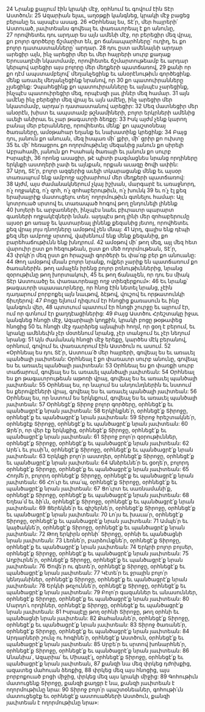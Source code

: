 24 Նրանք քայլում էին կրակի մէջ, օրհնում եւ գովում էին Տէր Աստծուն: 25 Ազարիան ելաւ, աղօթքի կանգնեց, կրակի մէջ բացեց բերանը եւ այսպէս ասաց. 26 «Օրհնեալ ես, Տէ՛ր, մեր հայրերի՛ Աստուած, յաւիտեանս գովեալ եւ փառաւորեալ է քո անունը, 27 որովհետեւ դու արդար ես այն ամենի մէջ, որ բերեցիր մեզ վրայ, քո բոլոր գործերը ճշմարիտ են, քո ճանապարհները՝ ուղիղ, եւ քո բոլոր դատաստանները՝ արդար. 28 դու ըստ ամենայնի արդար արեցիր այն, ինչ արեցիր մեր եւ մեր հայրերի սուրբ քաղաք Երուսաղէմի նկատմամբ, որովհետեւ ճշմարտութեամբ եւ արդար կերպով արեցիր այս բոլորը մեր մեղքերի պատճառով, 29 քանի որ քո դէմ ապստամբելով՝ մեղանչեցինք եւ անօրէնութիւն գործեցինք. մենք առաւել մեղանչեցինք նրանով, որ 30 քո պատուիրանները չլսեցինք: Չպահեցինք քո պատուիրանները եւ այնպէս չարեցինք, ինչպէս պատուիրեցիր մեզ, որպէսզի լաւ լինէր մեզ համար. 31 այն ամէնը ինչ բերեցիր մեզ վրայ եւ այն ամէնը, ինչ արեցիր մեր նկատմամբ, արդա՛ր դատաստանով արեցիր: 32 Մեզ մատնեցիր մեր անօրէն, խիստ եւ ապստամբ թշնամիների, բոլոր երկրների ամենից աւելի անիրաւ եւ չար թագաւորի ձեռքը:
33 Իսկ այժմ չենք կարող բանալ մեր բերանները, որովհետեւ մենք՝ քո պաշտօնեայ ծառաները, ամօթահար եղանք եւ նախատինք կրեցինք: 34 Բայց դու, յանուն քո անուան, մեզ իսպառ մի՛ լքիր, մի՛ ցրիր քո ուխտը 35 եւ մի՛ հեռացրու քո ողորմութիւնը մեզանից յանուն քո սիրելի Աբրահամի, յանուն քո Իսահակ ծառայի եւ յանուն քո սուրբ Իսրայէլի, 36 որոնց ասացիր, թէ պիտի բազմացնես նրանց որդիները երկնքի աստղերի չափ եւ այնքան, որքան աւազը ծովի ափին: 37 Արդ, Տէ՛ր, բոլոր ազգերից աւելի տկարացանք մենք եւ այսօր տառապում ենք ամբողջ աշխարհում մեր մեղքերի պատճառով: 38 Այժմ, այս ժամանակներում չկայ իշխան, մարգարէ եւ առաջնորդ, ո՛չ ողջակէզ, ո՛չ զոհ, ո՛չ զոհաբերութիւն, ո՛չ խունկ 39 եւ ո՛չ էլ քեզ երախայրիք մատուցելու տեղ՝ ողորմութիւն գտնելու համար: Այլ կոտրուած սրտով եւ տառապած հոգով թող ընդունելի լինենք 40 խոյերի եւ արջառների, ինչպէս նաեւ բիւրաւոր պարարտ գառների ողջակէզների նման. այդպէս թող լինի մեր զոհաբերումը այսօր քո առաջ եւ կատարեալ լինենք քեզանից յետոյ, որովհետեւ քեզ վրայ յոյս դնողները ամօթով չեն մնայ: 41 Արդ, գալիս ենք դէպի քեզ մեր ամբողջ սրտով, վախենում ենք մենք քեզանից, քո բարեհաճութիւնն ենք խնդրում. 42 ամօթով մի՛ թող մեզ, այլ մեզ հետ վարուիր ըստ քո հեզութեան, ըստ քո մեծ ողորմութեան, Տէ՛ր, 43 փրկի՛ր մեզ ըստ քո հրաշալի գործերի եւ փա՛ռք բեր քո անուանը: 44 Թող ամօթով մնան բոլոր նրանք, ովքեր չարիք են պատճառում քո ծառաներին. թող ամաչեն իրենց բոլոր բռնութիւններից, նրանց զօրութիւնը թող խորտակուի, 45 եւ թող ճանաչեն, որ դու ես միակ Տէր Աստուածը եւ փառաւորեալը ողջ տիեզերքում»:
46 Եւ նրանք՝ թագաւորի սպասաւորները, որ հնոց էին նետել նրանց, չէին դադարում բորբոքել այն նաւթով, ձէթով, վուշով եւ որթատունկի ճիւղերով: 47 Բոցը ելնում դիզւում էր հնոցից քառասուն եւ ինը կանգուն վեր, 48 պտտւում պատում էր հնոցի շուրջը եւ այրում էր, ում որ գտնում էր քաղդէացիներից: 49 Բայց Աստծու Հրեշտակը իջաւ կանգնեց հնոցի մէջ, Ազարիայի կողքին, կրակի բոցը թօթափեց հնոցից 50 եւ հնոցի մէջ դարձրեց այնպիսի հողմ, որ ցօղ է բերում, եւ կրակը ամենեւին չէր մօտենում նրանց, չէր տանջում եւ չէր նեղում նրանց: 51 Այն ժամանակ հնոցի մէջ երեքը, կարծես մէկ բերանով, օրհնում, գովում եւ փառաւորում էին Աստծուն ու ասում.
52 «Օրհնեալ ես դու Տէ՛ր, Աստուա՛ծ մեր հայրերի,
գովեալ ես եւ առաւել պանծալի յաւիտեան:
Օրհնեալ է քո փառաւոր սուրբ անունը,
գովեալ ես եւ առաւել պանծալի յաւիտեան:
53 Օրհնեալ ես քո փառքի սուրբ տաճարում,
գովեալ ես եւ առաւել պանծալի յաւիտեան:
54 Օրհնեալ ես քո թագաւորութեան աթոռի վրայ,
գովեալ ես եւ առաւել պանծալի յաւիտեան:
55 Օրհնեալ ես, որ նայում ես անդունդներին եւ նստում ես քերովբէների վրայ,
գովեալ ես եւ առաւել պանծալի յաւիտեան:
56 Օրհնեալ ես, որ նստում ես երկնքում,
գովեալ ես եւ առաւել պանծալի յաւիտեան:
57 Օրհնեցէ՛ք Տիրոջ բոլոր գործերը, օրհնեցէ՛ք եւ պանծացրէ՛ք նրան յաւիտեան:
58 Երկինքնե՛ր, օրհնեցէ՛ք Տիրոջը,
օրհնեցէ՛ք եւ պանծացրէ՛ք նրան յաւիտեան:
59 Տիրոջ հրեշտակնե՛ր, օրհնեցէք Տիրոջը,
օրհնեցէ՛ք եւ պանծացրէ՛ք նրան յաւիտեան:
60 Ջրե՛ր, որ վեր էք երկնքից, օրհնեցէ՛ք Տիրոջը,
օրհնեցէ՛ք եւ պանծացրէ՛ք նրան յաւիտեան:
61 Տիրոջ բոլո՛ր զօրութիւններ, օրհնեցէ՛ք Տիրոջը,
օրհնեցէ՛ք եւ պանծացրէ՛ք նրան յաւիտեան:
62 Արե՛ւ եւ լուսի՛ն, օրհնեցէ՛ք Տիրոջը,
օրհնեցէ՛ք եւ պանծացրէ՛ք նրան յաւիտեան:
63 Երկնքի բոլո՛ր աստղեր, օրհնեցէ՛ք Տիրոջը,
օրհնեցէ՛ք եւ պանծացրէ՛ք նրան յաւիտեան:
64 Անձրեւնե՛ր եւ ցօղե՛ր, բոլորդ օրհնեցէ՛ք Տիրոջը,
օրհնեցէ՛ք եւ պանծացրէ՛ք նրան յաւիտեան:
65 Հողմե՛ր, բոլորդ օրհնեցէ՛ք Տիրոջը,
օրհնեցէ՛ք եւ պանծացրէ՛ք նրան յաւիտեան:
66 Հո՛ւր եւ տա՛պ, օրհնեցէ՛ք Տիրոջը,
օրհնեցէ՛ք եւ պանծացրէ՛ք նրան յաւիտեան:
67 Ցո՛ւրտ եւ սառնամանի՛ք, օրհնեցէ՛ք Տիրոջը,
օրհնեցէ՛ք եւ պանծացրէ՛ք նրան յաւիտեան:
68 Եղեա՛մ եւ ձի՛ւն, օրհնեցէ՛ք Տիրոջը,
օրհնեցէ՛ք եւ պանծացրէ՛ք նրան յաւիտեան:
69 Ցերեկնե՛ր եւ գիշերնե՛ր, օրհնեցէ՛ք Տիրոջը,
օրհնեցէ՛ք եւ պանծացրէ՛ք նրան յաւիտեան:
70 Լո՛յս եւ խաւա՛ր, օրհնեցէ՛ք Տիրոջը,
օրհնեցէ՛ք եւ պանծացրէ՛ք նրան յաւիտեան:
71 Ամպե՛ր եւ կայծակնե՛ր, օրհնեցէ՛ք Տիրոջը,
օրհնեցէ՛ք եւ պանծացրէ՛ք նրան յաւիտեան:
72 Թող երկիրն օրհնի՛ Տիրոջը,
օրհնի եւ պանծացնի նրան յաւիտեան:
73 Լեռնե՛ր, բարձունքնե՛ր, օրհնեցէ՛ք Տիրոջը,
օրհնեցէ՛ք եւ պանծացրէ՛ք նրան յաւիտեան:
74 Երկրի բոլոր բոյսեր, օրհնեցէ՛ք Տիրոջը,
օրհնեցէ՛ք եւ պանծացրէ՛ք նրան յաւիտեան:
75 Աղբիւրնե՛ր, օրհնեցէ՛ք Տիրոջը,
օրհնեցէ՛ք եւ պանծացրէ՛ք նրան յաւիտեան:
76 Ծովե՛ր ու գետե՛ր, օրհնեցէ՛ք Տիրոջը,
օրհնեցէ՛ք եւ պանծացրէ՛ք նրան յաւիտեան:
77 Կէտե՛ր եւ ջրային բոլո՛ր կենդանիներ, օրհնեցէ՛ք Տիրոջը,
օրհնեցէ՛ք եւ պանծացրէ՛ք նրան յաւիտեան:
78 Երկնի թռչուննե՛ր, օրհնեցէ՛ք Տիրոջը,
օրհնեցէ՛ք եւ պանծացրէ՛ք նրան յաւիտեան:
79 Բոլո՛ր գազաններ եւ անասուններ, օրհնեցէ՛ք Տիրոջը,
օրհնեցէ՛ք եւ պանծացրէ՛ք նրան յաւիտեան:
80 Մարդո՛ւ որդիներ, օրհնեցէ՛ք Տիրոջը,
օրհնեցէ՛ք եւ պանծացրէ՛ք նրան յաւիտեան:
81 Իսրայէլը թող օրհնի Տիրոջը,
թող օրհնի եւ պանծացնի նրան յաւիտեան:
82 Քահանանե՛ր, օրհնեցէ՛ք Տիրոջը,
օրհնեցէ՛ք եւ պանծացրէ՛ք նրան յաւիտեան:
83 Տիրոջ ծառանե՛ր, օրհնեցէ՛ք Տիրոջը,
օրհնեցէ՛ք եւ պանծացրէ՛ք նրան յաւիտեան:
84 Արդարների շունչ ու հոգինե՛ր, օրհնեցէ՛ք Աստծուն,
օրհնեցէ՛ք եւ պանծացրէ՛ք նրան յաւիտեան:
85 Սրբե՛ր եւ սրտով խոնարհնե՛ր, օրհնեցէ՛ք Տիրոջը,
օրհնեցէ՛ք եւ պանծացրէ՛ք նրան յաւիտեան:
86 Անանիա՛, Ազարիա՛ եւ Միսայէ՛լ, օրհնեցէ՛ք Տիրոջը,
օրհնեցէ՛ք եւ պանծացրէ՛ք նրան յաւիտեան,
87 քանզի նա մեզ փրկեց դժոխքից, ազատեց մահուան ձեռքից,
88 փրկեց մեզ այս հնոցից, այս բորբոքուած բոցի միջից,
փրկեց մեզ այս կրակի միջից:
89 Գոհութիւն մատուցենք Տիրոջը, քանզի քաղցր է նա,
քանզի յաւիտեան է ողորմութիւնը նրա:
90 Տիրոջ բոլո՛ր պաշտօնեաներ, գոհութի՛ւն մատուցեցէք
եւ օրհնեցէ՛ք աստուածների Աստծուն,
քանզի յաւիտեան է ողորմութիւնը նրա»:
